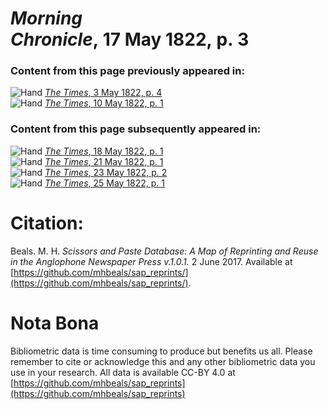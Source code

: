 # *Morning Chronicle*, 17 May 1822, p. 3  
  
### Content from this page previously appeared in:  
![Hand](http://scissorsandpaste.net/wp-content/uploads/2017/06/smallhandpointer.png) [*The Times*, 3 May 1822, p. 4](https://mhbeals.github.io/sap_html/The-Times/The-Times-3-May-1822-p-4)  
![Hand](http://scissorsandpaste.net/wp-content/uploads/2017/06/smallhandpointer.png) [*The Times*, 10 May 1822, p. 1](https://mhbeals.github.io/sap_html/The-Times/The-Times-10-May-1822-p-1)  
  
### Content from this page subsequently appeared in:  
![Hand](http://scissorsandpaste.net/wp-content/uploads/2017/06/smallhandpointer.png) [*The Times*, 18 May 1822, p. 1](https://mhbeals.github.io/sap_html/The-Times/The-Times-18-May-1822-p-1)  
![Hand](http://scissorsandpaste.net/wp-content/uploads/2017/06/smallhandpointer.png) [*The Times*, 21 May 1822, p. 1](https://mhbeals.github.io/sap_html/The-Times/The-Times-21-May-1822-p-1)  
![Hand](http://scissorsandpaste.net/wp-content/uploads/2017/06/smallhandpointer.png) [*The Times*, 23 May 1822, p. 2](https://mhbeals.github.io/sap_html/The-Times/The-Times-23-May-1822-p-2)  
![Hand](http://scissorsandpaste.net/wp-content/uploads/2017/06/smallhandpointer.png) [*The Times*, 25 May 1822, p. 1](https://mhbeals.github.io/sap_html/The-Times/The-Times-25-May-1822-p-1)  


# Citation: 

Beals. M. H. *Scissors and Paste Database: A Map of Reprinting and Reuse in the Anglophone Newspaper Press v.1.0.1.* 2 June 2017. Available at [https://github.com/mhbeals/sap_reprints/](https://github.com/mhbeals/sap_reprints/). 

# Nota Bona

Bibliometric data is time consuming to produce but benefits us all. Please remember to cite or acknowledge this and any other bibliometric data you use in your research. All data is available CC-BY 4.0 at [https://github.com/mhbeals/sap_reprints](https://github.com/mhbeals/sap_reprints)